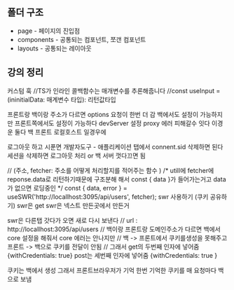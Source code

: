 ## 폴더 구조
- page - 페이지의 진입점
- components - 공통되는 컴포넌트, 쪼갠 컴포넌트
- layouts -  공통되는 레이아웃


## 강의 정리

커스텀 훅
//TS가 인라인 콜백함수는 매개변수를 추론해줍니다
//const useInput = <T>(ininitialData: 매계변수 타입): 리턴값타입

프론트랑 백이랑 주소가 다르면 options 요청이 한번 더 감
백에서도 설정이 가능하지만 프론트쪽에서도 설정이 가능하다
devServer 설정
proxy 에러 피해갈수 잇다 이경운 둘다 백 프론트 로컬호스트 일경우에


로그아웃 하고 시푼면
개발자도구 - 애플리케이션 탭에서
connent.sid 삭제하면 된다
세션을 삭제하면 로그아웃 처리
or 백 서버 껏다끄면 됨

  // (주소, fetcher: 주소를 어떻게 처리할지를 적어주는 함수 )
  /*
    utill에 fetcher에 reponse.data로 리턴하기때문에 구조분해 해서
    const { data }가 들어가는거고 data가 없으면 로딩중인
   */
  const { data, error } = useSWR('http://locallhost:3095/api/users', fetcher);
swr 사용하기 (쿠키 공유하기)
swr은 get
swr은 넥스트 만든곳에서 만든거

swr은 다른탭 갓다가 오면 새로 다시 보낸다
// url : http://locallhost:3095/api/users
// 백이랑 프론트랑 도메인주소가 다르면 백에서 core 설정을 해줘서 core 에러는 안나지만
// 백 -> 프론트에서 쿠키를생성을 못해주고 프론트 -> 백으로 쿠키를 전달이 안됨
// 그래서 get의 두번째 인자에 넣어줌 {withCredentials: true}
 post는 세번째 인자에 넣어줌 {withCredentials: true }
 
 쿠키는 백에서 생성
 그래서 프론트브라우저가 기억
 한번 기억한 쿠키를 매 요청마다 백으로 보냄
 
 
